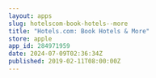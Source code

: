 ```yaml
---
layout: apps
slug: hotelscom-book-hotels--more
title: "Hotels.com: Book Hotels & More"
store: apple
app_id: 284971959
date: 2024-07-09T02:36:34Z
published: 2019-02-11T08:00:00Z
---
```


